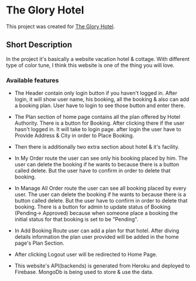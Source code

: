 # The Glory Hotel

This project was created for [The Glory Hotel](https://the-glory-hotel.web.app/).

## Short Description

In the project it's basically a website vacation hotel & cottage. With different type of color tune, I think this website is one of the thing you will love.

### Available features

- The Header contain only login button if you haven't logged in. After login, it will show user name, his booking, all the booking & also can add a booking plan. User have to login to see those button and enter there.

- The Plan section of home page contains all the plan offered by Hotel Authority. There is a button for Booking. After clicking there if the user hasn't logged in. It will take to login page. after login the user have to Provide Address & City in order to Place Booking. 

- Then there is additionally two extra section about hotel & it's facility.

- In My Order route the user can see only his booking placed by him. The user can delete the booking if he wants to because there is a button called delete. But the user have to confirm in order to delete that booking.

- In Manage All Order route the user can see all booking placed by every user. The user can delete the booking if he wants to because there is a button called delete. But the user have to confirm in order to delete that booking. There is a button for admin to update status of Booking (Pending-> Approved) because when someone place a booking the initial status for that booking is set to be "Pending".

- In Add Booking Route user can add a plan for that hotel. After diving details information the plan user provided will be added in the home page's Plan Section.

- After clicking Logout user will be redirected to Home Page.

- This website's API(backends) is generated from Heroku and deployed to Firebase. MongoDb is being used to store & use the data.